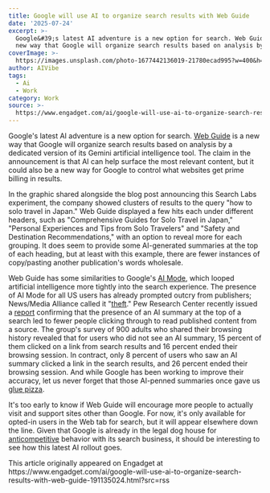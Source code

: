 ```yaml
---
title: Google will use AI to organize search results with Web Guide
date: '2025-07-24'
excerpt: >-
  Google&#39;s latest AI adventure is a new option for search. Web Guide is a
  new way that Google will organize search results based on analysis by a de...
coverImage: >-
  https://images.unsplash.com/photo-1677442136019-21780ecad995?w=400&h=200&fit=crop&auto=format
author: AIVibe
tags:
  - Ai
  - Work
category: Work
source: >-
  https://www.engadget.com/ai/google-will-use-ai-to-organize-search-results-with-web-guide-191135024.html?src=rss
---
```

<p>Google&#39;s latest AI adventure is a new option for search. <a data-i13n="elm:context_link;elmt:doNotAffiliate;cpos:1;pos:1" class="no-affiliate-link" href="https://blog.google/products/search/web-guide-labs/"><ins>Web Guide</ins></a> is a new way that Google will organize search results based on analysis by a dedicated version of its Gemini artificial intelligence tool. The claim in the announcement is that AI can help surface the most relevant content, but it could also be a new way for Google to control what websites get prime billing in results.&nbsp;</p>
<p>In the graphic shared alongside the blog post announcing this Search Labs experiment, the company showed clusters of results to the query &quot;how to solo travel in Japan.&quot; Web Guide displayed a few hits each under different headers, such as &quot;Comprehensive Guides for Solo Travel in Japan,&quot; &quot;Personal Experiences and Tips from Solo Travelers&quot; and &quot;Safety and Destination Recommendations,&quot; with an option to reveal more for each grouping. It does seem to provide some AI-generated summaries at the top of each heading, but at least with this example, there are fewer instances of copy/pasting another publication&#39;s words wholesale.</p>
<span id="end-legacy-contents"></span><p>Web Guide has some similarities to Google&#39;s <a data-i13n="elm:context_link;elmt:doNotAffiliate;cpos:2;pos:1" class="no-affiliate-link" href="https://www.engadget.com/ai/ai-mode-adds-a-dedicated-search-chatbot-to-google-170016310.html"><ins>AI Mode</ins></a>, which looped artificial intelligence more tightly into the search experience. The presence of AI Mode for all US users has already prompted outcry from publishers; News/Media Alliance called it &quot;<a data-i13n="elm:context_link;elmt:doNotAffiliate;cpos:3;pos:1" class="no-affiliate-link" href="https://www.engadget.com/big-tech/newsmedia-alliance-calls-googles-ai-mode-theft-223128521.html"><ins>theft</ins></a>.&quot; Pew Research Center recently issued a <a data-i13n="elm:context_link;elmt:doNotAffiliate;cpos:4;pos:1" class="no-affiliate-link" href="https://www.pewresearch.org/short-reads/2025/07/22/google-users-are-less-likely-to-click-on-links-when-an-ai-summary-appears-in-the-results/"><ins>report</ins></a> confirming that the presence of an AI summary at the top of a search led to fewer people clicking through to read published content from a source. The group&#39;s survey of 900 adults who shared their browsing history revealed that for users who did not see an AI summary, 15 percent of them clicked on a link from search results and 16 percent ended their browsing session. In contract, only 8 percent of users who saw an AI summary clicked a link in the search results, and 26 percent ended their browsing session. And while Google has been working to improve their accuracy, let us never forget that those AI-penned summaries once gave us <a data-i13n="elm:context_link;elmt:doNotAffiliate;cpos:5;pos:1" class="no-affiliate-link" href="https://www.engadget.com/google-is-putting-more-restrictions-on-ai-overviews-after-it-told-people-to-put-glue-on-pizza-011316780.html"><ins>glue pizza</ins></a>.</p>
<p>It&#39;s too early to know if Web Guide will encourage more people to actually visit and support sites other than Google. For now, it&#39;s only available for opted-in users in the Web tab for search, but it will appear elsewhere down the line. Given that Google is already in the legal dog house for <a data-i13n="elm:context_link;elmt:doNotAffiliate;cpos:6;pos:1" class="no-affiliate-link" href="https://www.engadget.com/big-tech/google-is-a-monopolist-in-search-us-judge-rules-in-antitrust-case-193358356.html"><ins>anticompetitive</ins></a> behavior with its search business, it should be interesting to see how this latest AI rollout goes.</p>This article originally appeared on Engadget at https://www.engadget.com/ai/google-will-use-ai-to-organize-search-results-with-web-guide-191135024.html?src=rss
